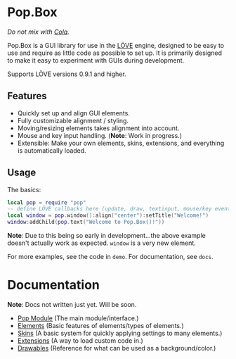 # Pop.Box

*Do not mix with [Cola][1].*

Pop.Box is a GUI library for use in the [LÖVE][2] engine, designed to be easy to
use and require as little code as possible to set up. It is primarily designed
to make it easy to experiment with GUIs during development.

Supports LÖVE versions 0.9.1 and higher.

## Features

- Quickly set up and align GUI elements.
- Fully customizable alignment / styling.
- Moving/resizing elements takes alignment into account.
- Mouse and key input handling. (**Note**: Work in progress.)
- Extensible: Make your own elements, skins, extensions, and everything is
  automatically loaded.

## Usage

The basics:

```lua
local pop = require "pop"
-- define LÖVE callbacks here (update, draw, textinput, mouse/key events)
local window = pop.window():align("center"):setTitle("Welcome!")
window:addChild(pop.text("Welcome to Pop.Box()!"))
```

**Note**: Due to this being so early in development...the above example doesn't
actually work as expected. `window` is a very new element.

For more examples, see the code in `demo`. For documentation, see `docs`.

# Documentation

**Note**: Docs not written just yet. Will be soon.

- [Pop Module][3] (The main module/interface.)
- [Elements][4] (Basic features of elements/types of elements.)
- [Skins][5] (A basic system for quickly applying settings to many elements.)
- [Extensions][7] (A way to load custom code in.)
- [Drawables][6] (Reference for what can be used as a background/color.)

[1]: https://en.wikipedia.org/wiki/Cola_(programming_language)
[2]: https://love2d.org/
[3]: ./docs/Pop.md
[4]: ./docs/Elements.md
[5]: ./docs/Skins.md
[6]: ./docs/Drawables.md
[7]: ./docs/Extensions.md
